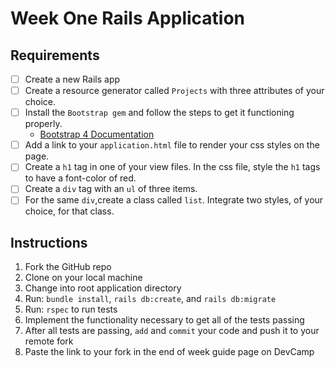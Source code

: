 # Week One Rails Application

## Requirements

* [ ] Create a new Rails app
* [ ] Create a resource generator called `Projects` with three attributes of your choice.
* [ ] Install the `Bootstrap gem` and follow the steps to get it functioning properly.
  - [Bootstrap 4 Documentation](https://v4-alpha.getbootstrap.com/)
* [ ] Add a link to your `application.html` file to render your css styles on the page.
* [ ] Create a `h1` tag in one of your view files. In the css file, style the `h1` tags to have a font-color of red.
* [ ] Create a `div` tag with an `ul` of three items.
* [ ] For the same `div`,create a class called `list`. Integrate two styles, of your choice, for that class. 

## Instructions

1. Fork the GitHub repo
2. Clone on your local machine
3. Change into root application directory
4. Run: `bundle install`, `rails db:create`, and `rails db:migrate`
5. Run: `rspec` to run tests
6. Implement the functionality necessary to get all of the tests passing
7. After all tests are passing, `add` and `commit` your code and push it to your remote fork
8. Paste the link to your fork in the end of week guide page on DevCamp
